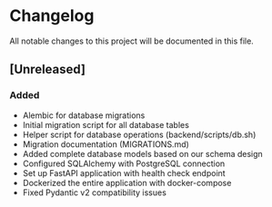 # Changelog

All notable changes to this project will be documented in this file.

## [Unreleased]

### Added
- Alembic for database migrations
- Initial migration script for all database tables
- Helper script for database operations (backend/scripts/db.sh)
- Migration documentation (MIGRATIONS.md)
- Added complete database models based on our schema design
- Configured SQLAlchemy with PostgreSQL connection
- Set up FastAPI application with health check endpoint
- Dockerized the entire application with docker-compose
- Fixed Pydantic v2 compatibility issues

